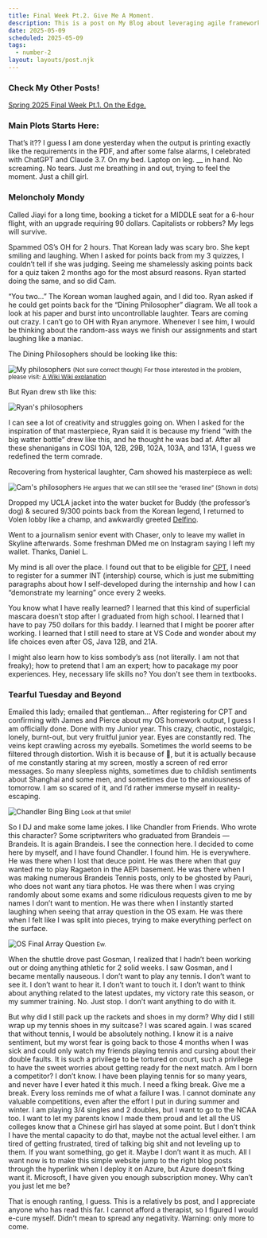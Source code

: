 ```yaml
---
title: Final Week Pt.2. Give Me A Moment.
description: This is a post on My Blog about leveraging agile frameworks.
date: 2025-05-09
scheduled: 2025-05-09
tags:
  - number-2
layout: layouts/post.njk
---
```


<h3>Check My Other Posts!</h3>
<a href="{{ '/posts/spring2025finalweekpt1/' | url }}">Spring 2025 Final Week Pt.1. On the Edge.</a>
<!-- <a href="{{ '/posts/thirdpost/' | url }}">Third post</a> -->

<h3>Main Plots Starts Here:</h3>

That’s it?? I guess I am done yesterday when the output is printing exactly like the requirements in the PDF, and after some false alarms, I celebrated with ChatGPT and Claude 3.7. On my bed. Laptop on leg. __ in hand. No screaming. No tears. Just me breathing in and out, trying to feel the moment. Just a chill girl.

<h3>Meloncholy Mondy</h3>
Called Jiayi for a long time, booking a ticket for a MIDDLE seat for a 6-hour flight, with an upgrade requiring 90 dollars. Capitalists or robbers? My legs will survive. 

Spammed OS’s OH for 2 hours. That Korean lady was scary bro. She kept smiling and laughing. When I asked for points back from my 3 quizzes, I couldn’t tell if she was judging. Seeing me shamelessly asking points back for a quiz taken 2 months ago for the most absurd reasons. Ryan started doing the same, and so did Cam.

“You two…” The Korean woman laughed again, and I did too. Ryan asked if he could get points back for the “Dining Philosopher” diagram. We all took a look at his paper and burst into uncontrollable laughter. Tears are coming out crazy. I can’t go to OH with Ryan anymore. Whenever I see him, I would be thinking about the random-ass ways we finish our assignments and start laughing like a maniac.

The Dining Philosophers should be looking like this:

![My philosophers](/img/blog/my-dining-philosophers.png)
<small>(Not sure correct though)
For those interested in the problem, please visit: [A Wiki Wiki explanation](https://en.wikipedia.org/wiki/Dining_philosophers_problem)</small>

But Ryan drew sth like this:

![Ryan's philosophers](/img/blog/ryans-dining-philosophers.png)

I can see a lot of creativity and struggles going on. When I asked for the inspiration of that masterpiece, Ryan said it is because my friend “with the big watter bottle” drew like this, and he thought he was bad af. After all these shenanigans in COSI 10A, 12B, 29B, 102A, 103A, and 131A, I guess we redefined the term comrade.

Recovering from hysterical laughter, Cam showed his masterpiece as well:

![Cam's philosophers](/img/blog/cams-dining-philosophers.png)
<small>He argues that we can still see the “erased line” (Shown in dots)</small>

Dropped my UCLA jacket into the water bucket for Buddy (the professor’s dog) & secured 9/300 points back from the Korean legend, I returned to Volen lobby like a champ, and awkwardly greeted [Delfino](https://www.linkedin.com/in/joe-delfino-b274135/). 

Went to a journalism senior event with Chaser, only to leave my wallet in Skyline afterwards. Some freshman DMed me on Instagram saying I left my wallet. Thanks, Daniel L. 

My mind is all over the place. I found out that to be eligible for [CPT](https://en.wikipedia.org/wiki/Curricular_Practical_Training), I need to register for a summer INT (intership) course, which is just me submitting paragraphs about how I self-developed during the internship and how I can “demonstrate my learning” once every 2 weeks.

You know what I have really learned? I learned that this kind of superficial mascara doesn’t stop after I graduated from high school. I learned that I have to pay 750 dollars for this baddy. I learned that I might be poorer after working. I learned that I still need to stare at VS Code and wonder about my life choices even after OS, Java 12B, and 21A. 

I might also learn how to kiss sombody’s ass (not literally. I am not that freaky); how to pretend that I am an expert; how to pacakage my poor experiences. Hey, necessary life skills no? You don't see them in textbooks.

<h3>Tearful Tuesday and Beyond</h3>
Emailed this lady; emailed that gentleman… After registering for CPT and confirming with James and Pierce about my OS homework output, I guess I am officially done. Done with my Junior year. This crazy, chaotic, nostalgic, lonely, burnt-out, but very fruitful junior year. Eyes are constantly red. The veins kept crawling across my eyeballs. Sometimes the world seems to be filtered through distortion. Wish it is because of 🍃, but it is actually because of me constantly staring at my screen, mostly a screen of red error messages. So many sleepless nights, sometimes due to childish sentiments about Shanghai and some men, and sometimes due to the anxiousness of tomorrow. I am so scared of it, and I’d rather immerse myself in reality-escaping. 

![Chandler Bing Bing](/img/blog/chandler-bing.webp)
<small>Look at that smile!</small>

So I DJ and make some lame jokes. I like Chandler from Friends. Who wrote this character? Some scriptwriters who graduated from Brandeis — Brandeis. It is again Brandeis. I see the connection here. I decided to come here by myself, and I have found Chandler. I found him. He is everywhere. He was there when I lost that deuce point. He was there when that guy wanted me to play Ragaeton in the AEPi basement. He was there when I was making numerous Brandeis Tennis posts, only to be ghosted by Pauri, who does not want any tiara photos. He was there when I was crying randomly about some exams and some ridiculous requests given to me by names I don’t want to mention. He was there when I instantly started laughing when seeing that array question in the OS exam. He was there when I felt like I was split into pieces, trying to make everything perfect on the surface.

![OS Final Array Question](/img/blog/os-array-q.jpg)
<small>Ew.</small>

When the shuttle drove past Gosman, I realized that I hadn’t been working out or doing anything athletic for 2 solid weeks. I saw Gosman, and I became mentally nauseous. I don’t want to play any tennis. I don’t want to see it. I don’t want to hear it. I don’t want to touch it. I don’t want to think about anything related to the latest updates, my victory rate this season, or my summer training. No. Just stop. I don’t want anything to do with it.

But why did I still pack up the rackets and shoes in my dorm? Why did I still wrap up my tennis shoes in my suitcase? I was scared again. I was scared that without tennis, I would be absolutely nothing. I know it is a naive sentiment, but my worst fear is going back to those 4 months when I was sick and could only watch my friends playing tennis and cursing about their double faults. It is such a privilege to be tortured on court, such a privilege to have the sweet worries about getting ready for the next match. Am I born a competitor? I don’t know. I have been playing tennis for so many years, and never have I ever hated it this much. I need a fking break. Give me a break. Every loss reminds me of what a failure I was. I cannot dominate any valuable competitions, even after the effort I put in during summer and winter. I am playing 3/4 singles and 2 doubles, but I want to go to the NCAA too. I want to let my parents know I made them proud and let all the US colleges know that a Chinese girl has slayed at some point. But I don’t think I have the mental capacity to do that, maybe not the actual level either. I am tired of getting frustrated, tired of talking big shit and not leveling up to them. If you want something, go get it. Maybe I don’t want it as much. All I want now is to make this simple website jump to the right blog posts through the hyperlink when I deploy it on Azure, but Azure doesn’t fking want it. Microsoft, I have given you enough subscription money. Why can’t you just let me be?

That is enough ranting, I guess. This is a relatively bs post, and I appreciate anyone who has read this far. I cannot afford a therapist, so I figured I would e-cure myself. Didn't mean to spread any negativity. Warning: only more to come.


<!-- # Test SVG

![Test Share SVG](/img/share.svg)

# Test Relative Local Image

![Test Share SVG](../../img/doener.jpg)

# Test PNG

![Png By @clipartmax.com](https://www.clipartmax.com/png/full/0-9896_film-clipart-free-to-use-public-domain-movie-clip-art-directors-board.png) -->
